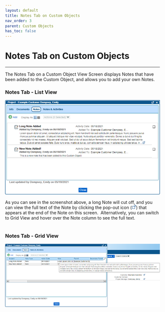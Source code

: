 ```yaml
---
layout: default
title: Notes Tab on Custom Objects
nav_order: 3
parent: Custom Objects
has_toc: false
---
```


# Notes Tab on Custom Objects
---

The Notes Tab on a Custom Object View Screen displays Notes that have been added to the Custom Object, and allows you to add your own Notes.

### Notes Tab - List View  
![](../../assets/images/example-project-notes.png)  

As you can see in the screenshot above, a long Note will cut off, and you can view the full text of the Note by clicking the pop-out icon (![](../../assets/images/CustomObjectViewIcon.png)) that appears at the end of the Note on this screen.  Alternatively, you can switch to Grid View and hover over the Note column to see the full text.  
 

### Notes Tab - Grid View  
![](../../assets/images/example-project-notes-grid.png)
